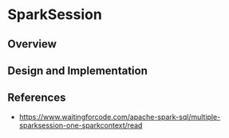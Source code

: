 # SparkSession

## Overview


## Design and Implementation



## References
* https://www.waitingforcode.com/apache-spark-sql/multiple-sparksession-one-sparkcontext/read
